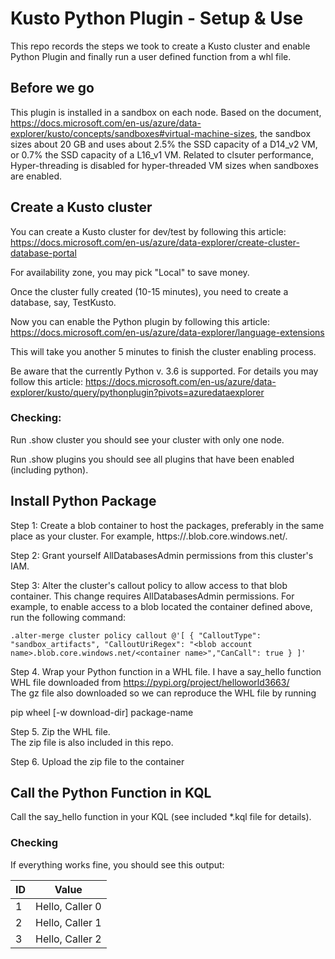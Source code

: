 # Kusto Python Plugin - Setup & Use
This repo records the steps we took to create a Kusto cluster and enable Python Plugin and finally run a user defined function from a whl file.

## Before we go
This plugin is installed in a sandbox on each node. Based on the document, https://docs.microsoft.com/en-us/azure/data-explorer/kusto/concepts/sandboxes#virtual-machine-sizes, the sandbox sizes about 20 GB and uses about 2.5% the SSD capacity of a D14_v2 VM, or 0.7% the SSD capacity of a L16_v1 VM. Related to clsuter performance, Hyper-threading is disabled for hyper-threaded VM sizes when sandboxes are enabled.  

## Create a Kusto cluster
You can create a Kusto cluster for dev/test by following this article: 
https://docs.microsoft.com/en-us/azure/data-explorer/create-cluster-database-portal

For availability zone, you may pick "Local" to save money.

Once the cluster fully created (10-15 minutes), you need to create a database, say, TestKusto.

Now you can enable the Python plugin by following this article:
https://docs.microsoft.com/en-us/azure/data-explorer/language-extensions

This will take you another 5 minutes to finish the cluster enabling process.

Be aware that the currently Python v. 3.6 is supported. For details you may follow this article: 
https://docs.microsoft.com/en-us/azure/data-explorer/kusto/query/pythonplugin?pivots=azuredataexplorer

### Checking:
Run .show cluster you should see your cluster with only one node.

Run .show plugins you should see all plugins that have been enabled (including python).

## Install Python Package
Step 1: Create a blob container to host the packages, preferably in the same place as your cluster. For example, 
https://<blob account name>.blob.core.windows.net/<container name>.

Step 2: Grant yourself AllDatabasesAdmin permissions from this cluster's IAM.
  
Step 3: Alter the cluster's callout policy to allow access to that blob container.
This change requires AllDatabasesAdmin permissions. For example, to enable access to a blob located the container defined above, run the following command:
```
.alter-merge cluster policy callout @'[ { "CalloutType": "sandbox_artifacts", "CalloutUriRegex": "<blob account name>.blob.core.windows.net/<container name>","CanCall": true } ]'
```
  
Step 4. Wrap your Python function in a WHL file.
I have a say_hello function WHL file downloaded from https://pypi.org/project/helloworld3663/   
The gz file also downloaded so we can reproduce the WHL file by running 

pip wheel [-w download-dir] package-name
  
Step 5. Zip the WHL file.  
The zip file is also included in this repo.  
  
Step 6. Upload the zip file to the container

## Call the Python Function in KQL   
Call the say_hello function in your KQL (see included *.kql file for details).

### Checking
If everything works fine, you should see this output:
  
| ID	| Value |
|-----|-----------------|  
|1|	Hello, Caller 0|
|2|	Hello, Caller 1|
|3|	Hello, Caller 2|
